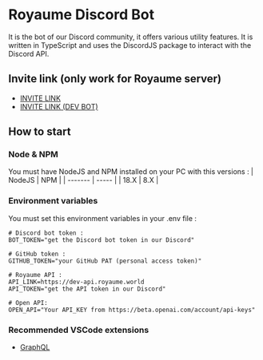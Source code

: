 # Royaume Discord Bot
It is the bot of our Discord community, it offers various utility features. It is written in TypeScript and uses the DiscordJS package to interact with the Discord API. 

## Invite link (only work for Royaume server)
- [INVITE LINK](https://discord.com/api/oauth2/authorize?client_id=831542935014867014&permissions=0&scope=applications.commands%20bot)  
- [INVITE LINK (DEV BOT)](https://discord.com/api/oauth2/authorize?client_id=985837649048784917&permissions=0&scope=bot%20applications.commands)

## How to start 
### Node & NPM
You must have NodeJS and NPM installed on your PC with this versions :
| NodeJS  | NPM   |
| ------- | ----- |
| 18.X    | 8.X   |

### Environment variables
You must set this environment variables in your .env file :
```
# Discord bot token :
BOT_TOKEN="get the Discord bot token in our Discord"

# GitHub token :
GITHUB_TOKEN="your GitHub PAT (personal access token)"

# Royaume API :
API_LINK=https://dev-api.royaume.world
API_TOKEN="get the API token in our Discord"

# Open API:
OPEN_API="Your API_KEY from https://beta.openai.com/account/api-keys"
```

### Recommended VSCode extensions
- [GraphQL](https://marketplace.visualstudio.com/items?itemName=GraphQL.vscode-graphql-syntax)
